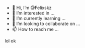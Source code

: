 - 👋 Hi, I’m @Felixskz
- 👀 I’m interested in ...
- 🌱 I’m currently learning ...
- 💞️ I’m looking to collaborate on ...
- 📫 How to reach me ...

<!---
Felixskz/Felixskz is a ✨ special ✨ repository because its `README.md` (this file) appears on your GitHub profile.
You can click the Preview link to take a look at your changes.
--->

lol ok
